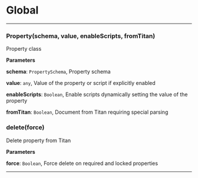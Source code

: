 # Global





* * *

### Property(schema, value, enableScripts, fromTitan) 

Property class

**Parameters**

**schema**: `PropertySchema`, Property schema

**value**: `any`, Value of the property or script if explicitly enabled

**enableScripts**: `Boolean`, Enable scripts dynamically setting the value of the property

**fromTitan**: `Boolean`, Document from Titan requiring special parsing



### delete(force) 

Delete property from Titan

**Parameters**

**force**: `Boolean`, Force delete on required and locked properties




* * *










